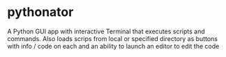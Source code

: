 # pythonator
A Python GUI app with interactive Terminal that executes scripts and commands. Also loads scrips from local or specified directory as buttons with info / code on each and an ability to launch an editor to edit the code
